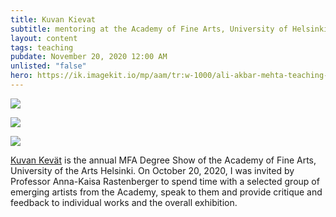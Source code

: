 ```yaml
---
title: Kuvan Kievat
subtitle: mentoring at the Academy of Fine Arts, University of Helsinki
layout: content
tags: teaching
pubdate: November 20, 2020 12:00 AM
unlisted: "false"
hero: https://ik.imagekit.io/mp/aam/tr:w-1000/ali-akbar-mehta-teaching-kk2020.jpg
---
```

![](https://ik.imagekit.io/mp/aam/tr:w-1000/ali-akbar-mehta-teaching-kk2020.jpg)

![](https://ik.imagekit.io/mp/aam/tr:w-1000/kk20_pr_yleis_02.jpg)

![](https://ik.imagekit.io/mp/aam/tr:w-1000/kk20_exlab-b_yleiskuva_07.jpg)

[Kuvan Kevät](https://www.exhibitionlaboratory.fi/exhibition/kuvan-kevaet-2020) is the annual MFA Degree Show of the Academy of Fine Arts, University of the Arts Helsinki. On October 20, 2020, I was invited by Professor Anna-Kaisa Rastenberger to spend time with a selected group of emerging artists from the Academy, speak to them and provide critique and feedback to individual works and the overall exhibition.